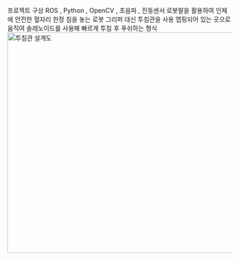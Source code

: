프로젝트 구상
ROS , Python , OpenCV , 초음파 , 진동센서
로봇팔을 활용하여 인체에 안전한 혈자리 한정 침을 놓는 로봇
그리퍼 대신 투침관을 사용 맵핑되어 있는 곳으로 움직여 솔레노이드를 사용해 빠르게 투침 후 푸쉬하는 형식 
<img width="557" height="497" alt="투침관 설계도" src="https://github.com/user-attachments/assets/6633a89e-f5ec-4b4c-a73d-9b376ef2d371" />
